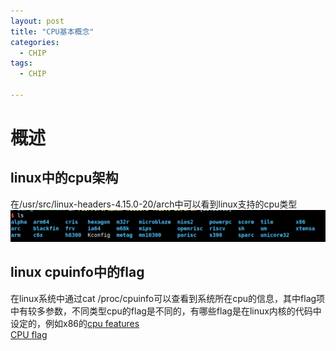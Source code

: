```yaml
---
layout: post
title: "CPU基本概念"
categories:
  - CHIP
tags:
  - CHIP

---
```


# 概述

## linux中的cpu架构
在/usr/src/linux-headers-4.15.0-20/arch中可以看到linux支持的cpu类型  
![cpu arch](https://github.com/ronysun/MarkdownImage/blob/master/cpu-arch.png)

## linux cpuinfo中的flag
在linux系统中通过cat /proc/cpuinfo可以查看到系统所在cpu的信息，其中flag项中有较多参数，不同类型cpu的flag是不同的，有哪些flag是在linux内核的代码中设定的，例如x86的[cpu features](https://git.kernel.org/pub/scm/linux/kernel/git/stable/linux.git/tree/arch/x86/include/asm/cpufeatures.h)  
[CPU flag](http://blog.hbcom.info/archives/152)